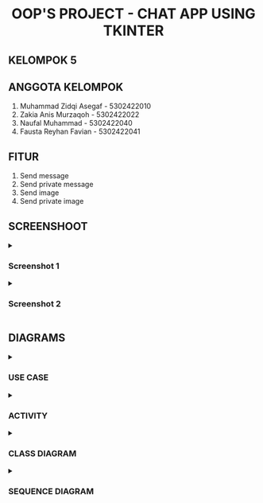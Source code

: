 <h1 align=center>OOP'S PROJECT - CHAT APP USING TKINTER</h1>

## KELOMPOK 5
## ANGGOTA KELOMPOK
1. Muhammad Zidqi Asegaf - 5302422010
2. Zakia Anis Murzaqoh - 5302422022
3. Naufal Muhammad - 5302422040
4. Fausta Reyhan Favian - 5302422041

## FITUR
1. Send message
2. Send private message
3. Send image
4. Send private image

## SCREENSHOOT
<details><summary><h3>Screenshot 1</h3></summary>
<div align=center>

![screenshot1](scrennshoots/ss1.png)
</div>
</details>
<details><summary><h3>Screenshot 2</h3></summary>
<div align=center>

![screenshot1](scrennshoots/ss2.png)
</div>
</details>

## DIAGRAMS
<details><summary><h3>USE CASE</h3></summary>
<div align=center>

![screenshot1](diagrams/Use_Case.png)
</div>
</details>

<details><summary><h3>ACTIVITY</h3></summary>
<div align=center>

![screenshot1](diagrams/activity_diagram.jpg)
</div>
</details>

<details><summary><h3>CLASS DIAGRAM</h3></summary>
<div align=center>

![screenshot1](diagrams/class_diagram.jpg)
</div>
</details>

<details><summary><h3>SEQUENCE DIAGRAM</h3></summary>
<div align=center>

![screenshot1](diagrams/sequence_diagram.jpg)
</div>
</details>
